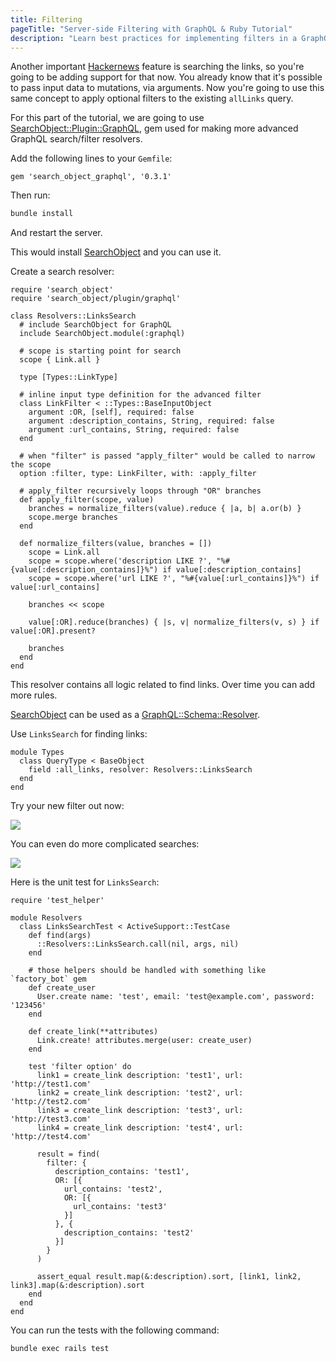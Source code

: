 ```yaml
---
title: Filtering
pageTitle: "Server-side Filtering with GraphQL & Ruby Tutorial"
description: "Learn best practices for implementing filters in a GraphQL API using query arguments with a Ruby GraphQL server."
---
```


Another important [Hackernews](https://news.ycombinator.com/) feature is searching the links, so you're going to be adding support for that now. You already know that it's possible to pass input data to mutations, via arguments. Now you're going to use this same concept to apply optional filters to the existing `allLinks` query.

For this part of the tutorial, we are going to use [SearchObject::Plugin::GraphQL](https://github.com/rstankov/SearchObjectGraphQL), gem used for making more advanced GraphQL search/filter resolvers.

<Instruction>

Add the following lines to your `Gemfile`:

```ruby(path=".../graphql-ruby/Gemfile")
gem 'search_object_graphql', '0.3.1'
```

</Instruction>

<Instruction>

Then run:

```bash
bundle install
```

</Instruction>

<Instruction>

And restart the server.

</Instruction>

This would install [SearchObject](https://github.com/rstankov/SearchObjectGraphQL) and you can use it.

<Instruction>

Create a search resolver:

```ruby(path=".../graphql-ruby/app/graphql/resolvers/links_search.rb")
require 'search_object'
require 'search_object/plugin/graphql'

class Resolvers::LinksSearch
  # include SearchObject for GraphQL
  include SearchObject.module(:graphql)

  # scope is starting point for search
  scope { Link.all }

  type [Types::LinkType]

  # inline input type definition for the advanced filter
  class LinkFilter < ::Types::BaseInputObject
    argument :OR, [self], required: false
    argument :description_contains, String, required: false
    argument :url_contains, String, required: false
  end

  # when "filter" is passed "apply_filter" would be called to narrow the scope
  option :filter, type: LinkFilter, with: :apply_filter

  # apply_filter recursively loops through "OR" branches
  def apply_filter(scope, value)
    branches = normalize_filters(value).reduce { |a, b| a.or(b) }
    scope.merge branches
  end

  def normalize_filters(value, branches = [])
    scope = Link.all
    scope = scope.where('description LIKE ?', "%#{value[:description_contains]}%") if value[:description_contains]
    scope = scope.where('url LIKE ?', "%#{value[:url_contains]}%") if value[:url_contains]

    branches << scope

    value[:OR].reduce(branches) { |s, v| normalize_filters(v, s) } if value[:OR].present?

    branches
  end
end
```

</Instruction>

This resolver contains all logic related to find links. Over time you can add more rules.

[SearchObject](https://github.com/rstankov/SearchObjectGraphQL) can be used as a [GraphQL::Schema::Resolver](https://graphql-ruby.org/api-doc/1.10.2/GraphQL/Schema/Resolver.html).

<Instruction>

Use `LinksSearch` for finding links:

```ruby(path=".../graphql-ruby/app/graphql/types/query_type.rb")
module Types
  class QueryType < BaseObject
    field :all_links, resolver: Resolvers::LinksSearch
  end
end
```

</Instruction>

Try your new filter out now:

![](https://i.imgur.com/9DCu9VL.png)

You can even do more complicated searches:

![](https://i.imgur.com/8oBkRfJ.png)

<Instruction>

Here is the unit test for `LinksSearch`:

```ruby(path=".../graphql-ruby/test/graphql/resolvers/links_search_test.rb")
require 'test_helper'

module Resolvers
  class LinksSearchTest < ActiveSupport::TestCase
    def find(args)
      ::Resolvers::LinksSearch.call(nil, args, nil)
    end

    # those helpers should be handled with something like `factory_bot` gem
    def create_user
      User.create name: 'test', email: 'test@example.com', password: '123456'
    end

    def create_link(**attributes)
      Link.create! attributes.merge(user: create_user)
    end

    test 'filter option' do
      link1 = create_link description: 'test1', url: 'http://test1.com'
      link2 = create_link description: 'test2', url: 'http://test2.com'
      link3 = create_link description: 'test3', url: 'http://test3.com'
      link4 = create_link description: 'test4', url: 'http://test4.com'

      result = find(
        filter: {
          description_contains: 'test1',
          OR: [{
            url_contains: 'test2',
            OR: [{
              url_contains: 'test3'
            }]
          }, {
            description_contains: 'test2'
          }]
        }
      )

      assert_equal result.map(&:description).sort, [link1, link2, link3].map(&:description).sort
    end
  end
end
```

You can run the tests with the following command:

```bash
bundle exec rails test
```

</Instruction>
